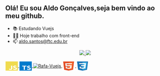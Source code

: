 ## Olá! Eu sou Aldo Gonçalves,seja bem vindo ao meu github.
- 📚  Estudando Vuejs
- 👨‍💻 Hoje trabalho com front-end
- 📫 aldo.santos@ftc.edu.br

<div align="center">
  <a href="https://github.com/TheAldo">
  <img height="180em" src="https://github-readme-stats.vercel.app/api?username=TheAldo&show_icons=true&theme=dark&include_all_commits=true&count_private=true"/>
  <img height="180em" src="https://github-readme-stats.vercel.app/api/top-langs/?username=TheAldo&layout=compact&langs_count=7&theme=dark"/>
</div>
  
  
  <div style="display: inline_block"><br>
  <img align="center" alt="Rafa-Js" height="30" width="40" src="https://raw.githubusercontent.com/devicons/devicon/master/icons/javascript/javascript-plain.svg">
  <img align="center" alt="Rafa-Ts" height="30" width="40" src="https://raw.githubusercontent.com/devicons/devicon/master/icons/typescript/typescript-plain.svg">
  <img align="center" alt="Rafa-Vuejs" height="30" width="40" src="https://img.shields.io/badge/Vue.js-35495E?style=for-the-badge&logo=vue.js&logoColor=4FC08D">
  <img align="center" alt="Rafa-HTML" height="30" width="40" src="https://raw.githubusercontent.com/devicons/devicon/master/icons/html5/html5-original.svg">
  <img align="center" alt="Rafa-CSS" height="30" width="40" src="https://raw.githubusercontent.com/devicons/devicon/master/icons/css3/css3-original.svg">
  
</div>
  
<!---
TheAldo/TheAldo is a ✨ special ✨ repository because its `README.md` (this file) appears on your GitHub profile.
You can click the Preview link to take a look at your changes.
--->
